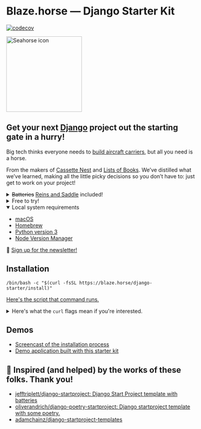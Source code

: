 # Blaze.horse — Django Starter Kit

[![codecov](https://codecov.io/gh/piepworks/django-starter/branch/main/graph/badge.svg?token=5V3K1650SC)](https://codecov.io/gh/piepworks/django-starter)

<img src="https://blaze.horse/assets/icons/seahorse.svg" alt="Seahorse icon" width="200" height="200">

## Get your next [Django](https://www.djangoproject.com/start/overview/) project out the starting gate in a hurry!

Big tech thinks everyone needs to [build aircraft carriers](https://youtu.be/KrPsyr8Ig6M?t=841), but all you need is a horse.

From the makers of [Cassette Nest](https://cassettenest.com) and [Lists of Books](https://listsofbooks.com). We’ve distilled what we’ve learned, making all the little picky decisions so you don’t have to: just get to work on your project!

<details>
  <summary><del>Batteries</del> <u>Reins and Saddle</u> included!</summary>
  <ul>
    <li>🐍 Uses Django’s built-in <a href="https://docs.djangoproject.com/en/stable/ref/django-admin/#cmdoption-startapp-template">django-admin --template option</a>.</li>
    <li>
      🫥 Sets up a custom User model.
      <ul>
        <li><a href="https://docs.djangoproject.com/en/stable/topics/auth/customizing/#using-a-custom-user-model-when-starting-a-project">“If you’re starting a new project, it’s highly recommended to set up a custom user model, even if the default User model is sufficient for you.”</a></li>
        <li>Email addresses are the usernames: the most sensible default!</li>
      </ul>
    </li>
    <li>🎁 <a href="https://pypi.org/project/pip-tools/">pip-compile</a> for easy dependency management.</li>
    <li>📐 <a href="https://pre-commit.com">pre-commit</a> to keep your code clean and working properly.</li>
    <li>🧪 <a href="https://pytest-django.readthedocs.io/en/latest/">pytest</a> for fast, easy-to-write tests.</li>
    <li>🫀 Sets you up to build <a href="https://developer.mozilla.org/en-US/docs/Glossary/Progressive_Enhancement">progressively-enhanced</a>, accessible websites and applications.</li>
  </ul>
</details>

<details>
  <summary>Free to try!</summary>
  <p>Only pay when you’re ready to launch your project! We want to make sure you get exactly what you need before money changes hands.</p>
</details>

<details open>
  <summary>Local system requirements</summary>
  <ul>
    <li><a href="https://www.apple.com/macos/">macOS</a></li>
    <li><a href="https://brew.sh">Homebrew</a></li>
    <li><a href="https://www.python.org/downloads/">Python version 3</a></li>
    <li><a href="https://github.com/nvm-sh/nvm">Node Version Manager</a></li>
  </ul>
</details>

💌 [Sign up for the newsletter!](https://buttondown.email/blaze.horse/)

## Installation

```shell
/bin/bash -c "$(curl -fsSL https://blaze.horse/django-starter/install)"
```

[Here's the script that command runs.](https://github.com/piepworks/django-starter/blob/main/dev/setup.sh)

<details>
  <summary>Here's what the <code>curl</code> flags mean if you're interested.</summary>
  <ul>
    <li><code>-f</code> = "Fail fast with no output at all on server errors."</li>
    <li><code>-s</code> = "Silent or quiet mode."</li>
    <li><code>-S</code> = "When used with -s, --silent, it makes curl show an error message if it fails."</li>
    <li><code>-L</code> = "If the server reports that the requested page has moved to a different location (indicated with a Location: header and a 3XX response code), this option will make curl redo the request on the new place."</li>
  </ul>
</details>

## Demos

- [Screencast of the installation process](https://asciinema.org/a/591894)
- [Demo application built with this starter kit](https://github.com/piepworks/blazehorse-demo)

## 🤩 Inspired (and helped) by the works of these folks. Thank you!

- [jefftriplett/django-startproject: Django Start Project template with batteries](https://github.com/jefftriplett/django-startproject)
- [oliverandrich/django-poetry-startproject: Django startproject template with some poetry.](https://github.com/oliverandrich/django-poetry-startproject)
- [adamchainz/django-startproject-templates](https://github.com/adamchainz/django-startproject-templates)
